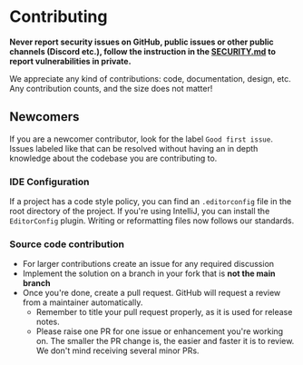 # Contributing

**Never report security issues on GitHub, public issues or other public channels (Discord etc.), follow the instruction in the [SECURITY.md](https://github.com/CommunityRadarGG/.github/blob/main/SECURITY.md) to report vulnerabilities in private.**

We appreciate any kind of contributions: code, documentation, design, etc. Any contribution counts, and the size does not matter!

## Newcomers

If you are a newcomer contributor, look for the label `Good first issue`. Issues labeled like that can be resolved without having an in depth knowledge about the codebase you are contributing to.


### IDE Configuration

If a project has a code style policy, you can find an `.editorconfig` file in the root directory of the project. If you're using IntelliJ, you can install the `EditorConfig` plugin. Writing or reformatting files now follows our standards.

### Source code contribution

- For larger contributions create an issue for any required discussion
- Implement the solution on a branch in your fork that is **not the main branch**
- Once you're done, create a pull request. GitHub will request a review from a maintainer automatically.
    - Remember to title your pull request properly, as it is used for release notes.
    - Please raise one PR for one issue or enhancement you're working on. The smaller the PR change is, the easier and faster it is to review. We don't mind receiving several minor PRs.
